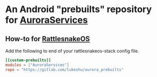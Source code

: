 # An Android "prebuilts" repository for [AuroraServices][]

## How-to for [RattlesnakeOS][]

Add the following to end of your rattlesnakeos-stack config file.

```toml
[[custom-prebuilts]]
modules = ["AuroraServices"]
repo = "https://gitlab.com/lukeshu/aurora_prebuilts"
```

[AuroraServices]: https://gitlab.com/AuroraOSS/AuroraServices/
[RattlesnakeOS]: https://github.com/dan-v/rattlesnakeos-stack/
